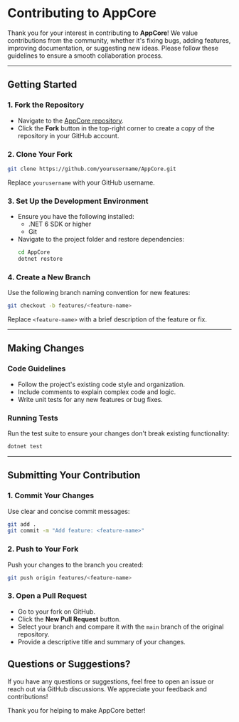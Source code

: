 # Contributing to AppCore

Thank you for your interest in contributing to **AppCore**! We value contributions from the community, whether it's fixing bugs, adding features, improving documentation, or suggesting new ideas. Please follow these guidelines to ensure a smooth collaboration process.

---

## Getting Started

### 1. Fork the Repository
- Navigate to the [AppCore repository](https://github.com/imclint21/AppCore).
- Click the **Fork** button in the top-right corner to create a copy of the repository in your GitHub account.

### 2. Clone Your Fork
```bash
git clone https://github.com/yourusername/AppCore.git
```
Replace `yourusername` with your GitHub username.

### 3. Set Up the Development Environment
- Ensure you have the following installed:
  - .NET 6 SDK or higher
  - Git
- Navigate to the project folder and restore dependencies:
  ```bash
  cd AppCore
  dotnet restore
  ```

### 4. Create a New Branch
Use the following branch naming convention for new features:
```bash
git checkout -b features/<feature-name>
```
Replace `<feature-name>` with a brief description of the feature or fix.

---

## Making Changes

### Code Guidelines
- Follow the project's existing code style and organization.
- Include comments to explain complex code and logic.
- Write unit tests for any new features or bug fixes.

### Running Tests
Run the test suite to ensure your changes don't break existing functionality:
```bash
dotnet test
```

---

## Submitting Your Contribution

### 1. Commit Your Changes
Use clear and concise commit messages:
```bash
git add .
git commit -m "Add feature: <feature-name>"
```

### 2. Push to Your Fork
Push your changes to the branch you created:
```bash
git push origin features/<feature-name>
```

### 3. Open a Pull Request
- Go to your fork on GitHub.
- Click the **New Pull Request** button.
- Select your branch and compare it with the `main` branch of the original repository.
- Provide a descriptive title and summary of your changes.


## Questions or Suggestions?

If you have any questions or suggestions, feel free to open an issue or reach out via GitHub discussions. We appreciate your feedback and contributions!

Thank you for helping to make AppCore better!
